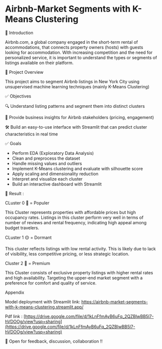 # Airbnb-Market Segments with K-Means Clustering

🧾 Introduction

Airbnb.com, a global company engaged in the short-term rental of accommodations, that connects property owners (hosts) with guests looking for accommodation.
With increasing competition and the need for personalized service,  it is important to understand the types or segments of listings available on their platform. 

📌 Project Overview

This project aims to segment Airbnb listings in New York City using unsupervised machine learning techniques (mainly K-Means Clustering)

✅ Objectives

🔍 Understand listing patterns and segment them into distinct clusters

🧠 Provide business insights for Airbnb stakeholders (pricing, engagement)

🛠️ Build an easy-to-use interface with Streamlit that can predict cluster  characteristics in real time

✅ Goals
- Perform EDA (Exploratory Data Analysis)
- Clean and preprocess the dataset
- Handle missing values and outliers
- Implement K-Means clustering and evaluate with silhouette score
- Apply scaling and dimensionality reduction
- Interpret and visualize each cluster
- Build an interactive dashboard with Streamlit
  
🧠 Result : 

CLuster 0 🔴 = Populer

This Cluster represents properties with affordable prices but high occupancy rates. Listings in this cluster perform very well in terms of number of reviews and rental frequency, indicating high appeal among budget travelers.

CLuster 1 🟡 = Dormant 

This cluster reflects listings with low rental activity. This is likely due to lack of visibility, less competitive pricing, or less strategic location.

Cluster 2 🔵 = Premium 

This Cluster consists of exclusive property listings with higher rental rates and high availability. Targeting the upper-end market segment with a preference for comfort and quality of service.

Appendix

Model deployment with Streamlit link: https://airbnb-market-segments-with-k-means-clustering.streamlit.app/

Pdf link : [https://drive.google.com/file/d/1kLnFfmAyB6uFq_2QZBlwBB5l7-hVDOOg/view?usp=sharing](https://drive.google.com/file/d/1kLnFfmAyB6uFq_2QZBlwBB5l7-hVDOOg/view?usp=sharing)

📣 Open for feedback, discussion, collaboration !!
